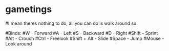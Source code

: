 # gametings
#I mean theres nothing to do, all you can do is walk around so.

#Binds:
#W - Forward
#A - Left
#S - Backward
#D - Right
#Shift - Sprint
#Alt - Crouch
#Ctrl - Freelook
#Shift + Alt - Slide
#Space - Jump
#Mouse - Look around

